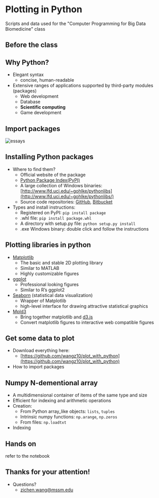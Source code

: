# Plotting in Python
Scripts and data used for the "Computer Programming for Big Data Biomedicine" class
## Before the class

## Why Python?
+ Elegant syntax
	- concise, human-readable
+ Extensive ranges of applications supported by third-party modules (packages)
	- Web development
	- Database
	- **Scientific computing**
	- Game development
## Import packages
![essays](essays.png)
## Installing Python packages
+ Where to find them?
	- Official website of the package
	- [Python Package Index(PyPI)](https://pypi.python.org/pypi)
	- A large collection of Windows binaries: [http://www.lfd.uci.edu/~gohlke/pythonlibs](http://www.lfd.uci.edu/~gohlke/pythonlibs/)
	- Source code repositories: [GitHub](https://github.com/), [Bitbucket](https://bitbucket.org/)
+ Types and install instructions:
	- Registered on PyPI: `pip install package`
	- .whl file: `pip install package.whl`
	- A directory with setup.py file: `python setup.py install`
	- .exe Windows binary: double click and follow the instructions
## Plotting libraries in python
+ [Matplotlib](http://matplotlib.org/index.html)
	- The basic and stable 2D plotting library
	- Similar to MATLAB
	- Highly customizable figures
+ [ggplot](http://ggplot.yhathq.com/)
	- Professional looking figures
	- Similar to R’s ggplot2
+ [Seaborn](http://stanford.edu/~mwaskom/software/seaborn/#) (statistical data visualization)
	- Wrapper of Matplotlib
	- high-level interface for drawing attractive statistical graphics
+ [Mpld3](http://mpld3.github.io/index.html)
	- Bring together matplotlib and [d3.js](http://d3js.org/)
	- Convert matplotlib figures to interactive web compatible figures
## Get some data to plot
+ Download everything here: 
	- [https://github.com/wangz10/plot_with_python](https://github.com/wangz10/plot_with_python)
+ How to import packages
## Numpy N-dementional array
+ A multidimensional container of items of the same type and size
+ Efficient for indexing and arithmetic operations
+ Creation:
	- From Python array_like objects: `lists`, `tuples` 
	- Intrinsic numpy functions: `np.arange`, `np.zeros`
	- From files: `np.loadtxt`
+ Indexing
## Hands on
refer to the notebook
## Thanks for your attention!
+ Questions?
	- [zichen.wang@mssm.edu](mailto:zichen.wang@mssm.edu)
	
